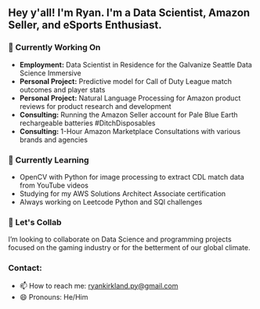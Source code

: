 ## Hey y'all! I'm Ryan. I'm a Data Scientist, Amazon Seller, and eSports Enthusiast.

<!--
**ryankirkland/ryankirkland** is a ✨ _special_ ✨ repository because its `README.md` (this file) appears on your GitHub profile. -->

### 🔭 Currently Working On

- <b>Employment:</b> Data Scientist in Residence for the Galvanize Seattle Data Science Immersive
- <b>Personal Project:</b> Predictive model for Call of Duty League match outcomes and player stats
- <b>Personal Project:</b> Natural Language Processing for Amazon product reviews for product research and development
- <b>Consulting:</b> Running the Amazon Seller account for Pale Blue Earth rechargeable batteries #DitchDisposables
- <b>Consulting:</b> 1-Hour Amazon Marketplace Consultations with various brands and agencies

### 🌱 Currently Learning

- OpenCV with Python for image processing to extract CDL match data from YouTube videos
- Studying for my AWS Solutions Architect Associate certification
- Always working on Leetcode Python and SQl challenges

### 👯 Let's Collab

I’m looking to collaborate on Data Science and programming projects focused on the gaming industry or for the betterment of our global climate.

### Contact:
- 📫 How to reach me: ryankirkland.py@gmail.com
- 😄 Pronouns: He/Him
